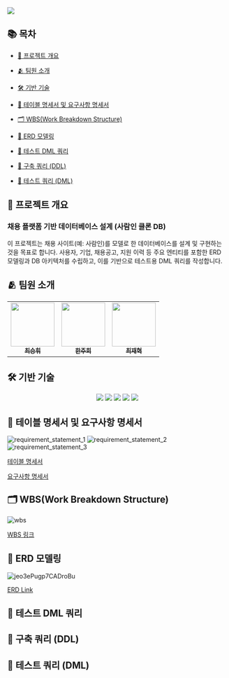 <img src="https://capsule-render.vercel.app/api?type=waving&color=auto&height=250&section=header&text=7%20Team%20Job%20Market&desc=DB%20프로젝트&fontAlignY=35&descAlign=80&descAlignY=50&fontSize=80" />

## 📚 목차

- [📌 프로젝트 개요](#-프로젝트-개요)

- [🫂 팀원 소개](#-팀원-소개)

- [🛠️ 기반 기술](#%EF%B8%8F-기반-기술)

- [📄 테이블 명세서 및 요구사항 명세서](#-테이블-명세서-및-요구사항-명세서)
    
- [🗂️ WBS(Work Breakdown Structure)](#%EF%B8%8F-wbswork-breakdown-structure)
    
- [🧩 ERD 모델링](#-erd-모델링)
    
- [💾 테스트 DML 쿼리](#-테스트-dml-쿼리)
    
- [📌 구축 쿼리 (DDL)](#-구축-쿼리-ddl)
    
- [🧪 테스트 쿼리 (DML)](#-테스트-쿼리-dml)
    

## 📌 프로젝트 개요

### 채용 플랫폼 기반 데이터베이스 설계 (사람인 클론 DB)

이 프로젝트는 채용 사이트(예: 사람인)를 모델로 한 데이터베이스를 설계 및 구현하는 것을 목표로 합니다. 사용자, 기업, 채용공고, 지원 이력 등 주요 엔티티를 포함한 ERD 모델링과 DB 아키텍처를 수립하고, 이를 기반으로 테스트용 DML 쿼리를 작성합니다.


## 🫂 팀원 소개

<table align="center">
  <tbody>
    <tr>
      <td align="center"><a href="https://github.com/kishinoa"><img src="https://avatars.githubusercontent.com/u/109147221?v=4" width="100px;" alt=""/><br /><sub><b> 최승휘 </b></sub></a><br /></td>
      <td align="center"><a href="https://github.com/jh-story"><img src="https://avatars.githubusercontent.com/u/189600163?v=4" width="100px;" alt=""/><br /><sub><b> 한주희 </b></sub></a><br /></td>
      <td align="center"><a href="https://github.com/chaserChoi"><img src="https://avatars.githubusercontent.com/u/146907065?v=4" width="100px;" alt=""/><br /><sub><b> 최재혁 </b></sub></a><br /></td>
    </tr>
  </tbody>
</table>


## 🛠️ 기반 기술

<p align="center">
  <img src="https://img.shields.io/badge/MariaDB-003545?style=for-the-badge&logo=mariadb&logoColor=white" />
  <img src="https://img.shields.io/badge/ERDCloud-1F1F1F?style=for-the-badge&logo=cloud&logoColor=white" />
  <img src="https://img.shields.io/badge/MySQL%20Workbench-4479A1?style=for-the-badge&logo=mysql&logoColor=white" />
  <img src="https://img.shields.io/badge/DataGrip-000000?style=for-the-badge&logo=datagrip&logoColor=white" />
  <img src="https://img.shields.io/badge/SQL-336791?style=for-the-badge&logo=sqlite&logoColor=white" />
</p>


## 📄 테이블 명세서 및 요구사항 명세서

![requirement_statement_1](https://github.com/user-attachments/assets/f3e5c12f-6f44-44a5-93f1-c57533d88471)
![requirement_statement_2](https://github.com/user-attachments/assets/8eefa237-f1a0-4689-9983-7061393b32e3)
![requirement_statement_3](https://github.com/user-attachments/assets/59865f17-67d1-4515-8535-c439ab07c543)

[테이블 명세서](https://docs.google.com/spreadsheets/d/1hTqacqHRHbYbnGm-4wQmmA5KcH_lW9ZH21sl9GiFgTY/edit?gid=356922980#gid=356922980)

[요구사항 명세서](https://docs.google.com/spreadsheets/d/1hTqacqHRHbYbnGm-4wQmmA5KcH_lW9ZH21sl9GiFgTY/edit?gid=933404418#gid=933404418)


## 🗂️ WBS(Work Breakdown Structure)

![wbs](https://github.com/user-attachments/assets/ee96ccc6-54c3-4564-a292-d3ab4e0475fa)

[WBS 링크](https://docs.google.com/spreadsheets/d/1hTqacqHRHbYbnGm-4wQmmA5KcH_lW9ZH21sl9GiFgTY/edit?gid=0#gid=0)


## 🧩 ERD 모델링

![jeo3ePugp7CADroBu](https://github.com/user-attachments/assets/ed9d11ec-1453-4edf-8ab0-c659f78f169d)

[ERD Link](https://www.erdcloud.com/d/jeo3ePugp7CADroBu)


## 💾 테스트 DML 쿼리

## 📌 구축 쿼리 (DDL)

## 🧪 테스트 쿼리 (DML)
